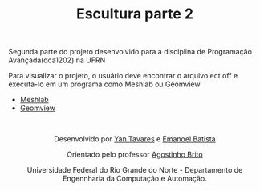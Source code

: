 <h1 align="center">Escultura parte 2</h1>
</br>
<p> Segunda parte do projeto desenvolvido para a disciplina de Programação Avançada(dca1202) na UFRN </p>
</hr>
<p> Para visualizar o projeto, o usuário deve encontrar o arquivo ect.off e executa-lo em um programa como Meshlab ou Geomview</p>

<ul>
  <li><a href = "https://www.meshlab.net/" target = "_blank" rel = "external">Meshlab</a></li>
  <li><a href = "http://www.geomview.org/" target = "_blank" rel = "external">Geomview</a></li>
</ul>

</br>
<div align="center">
  <p>Desenvolvido por <a href="https://github.com/yantvrs" target = "_blank" rel = "external" >Yan Tavares</a> e <a href="https://github.com/EmanoelBatista" target = "_blank" rel = "external" >Emanoel Batista</a></p>
  <p>Orientado pelo professor <a href="https://github.com/agostinhobritojr" target = "_blank" rel = "external">Agostinho Brito</a>
  <p>Universidade Federal do Rio Grande do Norte - Departamento de Engennharia da Computação e Automação.</p>
</div>
